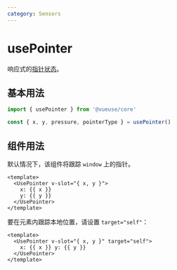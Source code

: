 ```yaml
---
category: Sensors
---
```


# usePointer

响应式的[指针状态](https://developer.mozilla.org/en-US/docs/Web/API/Pointer_events)。

## 基本用法

```js
import { usePointer } from '@vueuse/core'

const { x, y, pressure, pointerType } = usePointer()
```

## 组件用法

默认情况下，该组件将跟踪 `window` 上的指针。

```vue
<template>
  <UsePointer v-slot="{ x, y }">
    x: {{ x }}
    y: {{ y }}
  </UsePointer>
</template>
```

要在元素内跟踪本地位置，请设置 `target="self"`：

```vue
<template>
  <UsePointer v-slot="{ x, y }" target="self">
    x: {{ x }} y: {{ y }}
  </UsePointer>
</template>
```
